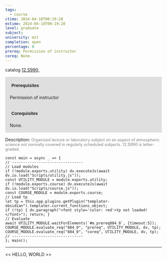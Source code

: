 ```yaml
---
tags:
  - course
ctime: 2024-04-18T00:19:28
mstime: 2024-04-18T00:19:28
level: graduate
subject: 
university: mit
completion: open
percentage: 0
prereq: Permission of instructor
coreq: None.
---
```


catalog [12.S990,](http://student.mit.edu/catalog/m12c.html#12.S991)

<span style="display: block; padding: 15px; background-color: rgb(100, 100, 100, 0.2);"><font id="m_prereq884_0" style="display: block; font-family: Arial, sans-serif; font-weight: bold; padding: 5px">Prerequisites</font><br><span id="prereq884_0">Permission of instructor</span></span>
<span style="display: block; padding: 15px; background-color: rgb(100, 100, 100, 0.2);"><font id="m_coreq884_0" style="display: block; font-family: Arial, sans-serif; font-weight: bold; padding: 5px">Corequisites</font><br><span id="coreq884_0">None.</span></span>

<font style="">Description:</font>
<font style="color: grey; font-size: 0.8rem;">Organized lecture or laboratory subject on an aspect of atmospheric science not normally covered in regularly scheduled subjects. 12.S990 is letter-graded.</font>

```dataviewjs
const main = async _ => {
// --------------------------------
// Load modules
if (!module.exports.utility) dv.executeJs(await dv.io.load("Scripts/utility.js"));
const UTILITY_MODULE = module.exports.utility;
if (!module.exports.course) dv.executeJs(await dv.io.load("Scripts/course.js"));
const COURSE_MODULE = module.exports.course;
// Load tp
let tp = this.app.plugins.getPlugin("templater-obsidian").templater.current_functions_object;
if (!tp) { dv.paragraph("<font style='color: red'>tp not loaded!</font>"); return; }
// Evaluate
await UTILITY_MODULE.waitForElements(`#m_prereq884_0`, {timeout:5});
COURSE_MODULE.evaluate_req("884_0", "prereq", UTILITY_MODULE, dv, tp);
COURSE_MODULE.evaluate_req("884_0", "coreq", UTILITY_MODULE, dv, tp);
// --------------------------------
}; main();
```

---

<< HELLO, WORLD >>
